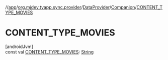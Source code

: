 //[app](../../../../index.md)/[org.mjdev.tvapp.sync.provider](../../index.md)/[DataProvider](../index.md)/[Companion](index.md)/[CONTENT_TYPE_MOVIES](-c-o-n-t-e-n-t_-t-y-p-e_-m-o-v-i-e-s.md)

# CONTENT_TYPE_MOVIES

[androidJvm]\
const val [CONTENT_TYPE_MOVIES](-c-o-n-t-e-n-t_-t-y-p-e_-m-o-v-i-e-s.md): [String](https://kotlinlang.org/api/latest/jvm/stdlib/kotlin/-string/index.html)
